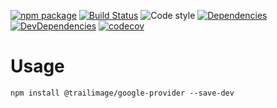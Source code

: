 [![npm package](https://img.shields.io/npm/v/@trailimage/google-provider.svg)](https://www.npmjs.org/package/@trailimage/google-provider)
[![Build Status](https://travis-ci.org/trailimage/google-provider.svg?branch=master)](https://travis-ci.org/trailimage/google-provider)
![Code style](https://img.shields.io/badge/code_style-prettier-ff69b4.svg)
[![Dependencies](https://img.shields.io/david/trailimage/google-provider.svg)](https://david-dm.org/trailimage/google-provider)
[![DevDependencies](https://img.shields.io/david/dev/trailimage/google-provider.svg)](https://david-dm.org/trailimage/google-provider#info=devDependencies&view=list)
[![codecov](https://codecov.io/gh/trailimage/google-provider/branch/master/graph/badge.svg)](https://codecov.io/gh/trailimage/google-provider)

# Usage

```
npm install @trailimage/google-provider --save-dev
```
